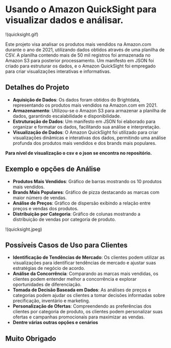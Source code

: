 # Usando o Amazon QuickSight para visualizar dados e análisar.

!(quicksight.gif)

Este projeto visa analisar os produtos mais vendidos na Amazon.com durante o ano de 2021, utilizando dados obtidos através de uma planilha de CSV. A planilha contendo mais de 50 mil registros foi armazenada no Amazon S3 para posterior processamento. Um manifesto em JSON foi criado para estruturar os dados, e o Amazon QuickSight foi empregado para criar visualizações interativas e informativas.

## Detalhes do Projeto

- **Aquisição de Dados**: Os dados foram obtidos do Brightdata, representando os produtos mais vendidos na Amazon.com em 2021.
- **Armazenamento**: Utilizou-se o Amazon S3 para armazenar a planilha de dados, garantindo escalabilidade e disponibilidade.
- **Estruturação de Dados**: Um manifesto em JSON foi elaborado para organizar e formatar os dados, facilitando sua análise e interpretação.
- **Visualização de Dados**: O Amazon QuickSight foi utilizado para criar visualizações dinâmicas e interativas dos dados, permitindo uma análise profunda dos produtos mais vendidos e dos brands mais populares.

**Para nível de visualização o csv e o json se encontra no repositório.**

## Exemplo e opções de Análise

- **Produtos Mais Vendidos**: Gráfico de barras mostrando os 10 produtos mais vendidos.
- **Brands Mais Populares**: Gráfico de pizza destacando as marcas com maior número de vendas.
- **Análise de Preços**: Gráfico de dispersão exibindo a relação entre preços e vendas dos produtos.
- **Distribuição por Categoria**: Gráfico de colunas mostrando a distribuição de vendas por categoria de produto.

!(quicksight.jpeg)

## Possíveis Casos de Uso para Clientes

- **Identificação de Tendências de Mercado**: Os clientes podem utilizar as visualizações para identificar tendências de mercado e ajustar suas estratégias de negócio de acordo.
- **Análise da Concorrência**: Comparando as marcas mais vendidas, os clientes podem entender melhor a concorrência e explorar oportunidades de diferenciação.
- **Tomada de Decisão Baseada em Dados**: As análises de preços e categorias podem ajudar os clientes a tomar decisões informadas sobre precificação, inventário e marketing.
- **Personalização de Ofertas**: Compreendendo as preferências dos clientes por categoria de produto, os clientes podem personalizar suas ofertas e campanhas promocionais para maximizar as vendas.
- **Dentre várias outras opções e cenários**

## Muito Obrigado



